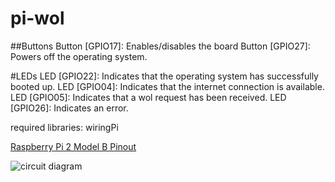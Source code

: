 # pi-wol

##Buttons
Button [GPIO17]: Enables/disables the board
Button [GPIO27]: Powers off the operating system.

#LEDs
LED [GPIO22]: Indicates that the operating system has successfully booted up.
LED [GPIO04]: Indicates that the internet connection is available.
LED [GPIO05]: Indicates that a wol request has been received.
LED [GPIO26]: Indicates an error.

required libraries:
wiringPi

[Raspberry Pi 2 Model B Pinout](https://learn.sparkfun.com/tutorials/raspberry-gpio/all)

![circuit diagram](imgs/circuit.svg)
